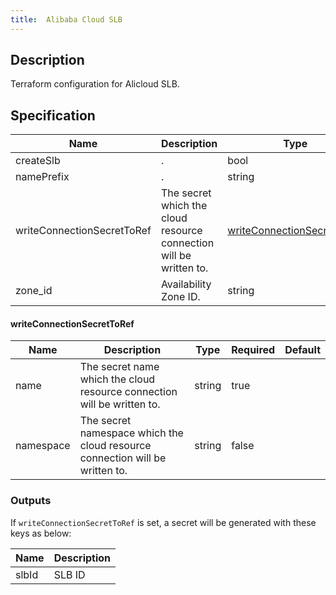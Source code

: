 ```yaml
---
title:  Alibaba Cloud SLB
---
```


## Description

Terraform configuration for Alicloud SLB.

## Specification


 Name | Description | Type | Required | Default 
 ------------ | ------------- | ------------- | ------------- | ------------- 
 createSlb | . | bool | false |  
 namePrefix | . | string | false |  
 writeConnectionSecretToRef | The secret which the cloud resource connection will be written to. | [writeConnectionSecretToRef](#writeConnectionSecretToRef) | false |  
 zone_id | Availability Zone ID. | string | false |  


#### writeConnectionSecretToRef

 Name | Description | Type | Required | Default 
 ------------ | ------------- | ------------- | ------------- | ------------- 
 name | The secret name which the cloud resource connection will be written to. | string | true |  
 namespace | The secret namespace which the cloud resource connection will be written to. | string | false |  


### Outputs

If `writeConnectionSecretToRef` is set, a secret will be generated with these keys as below:

 Name | Description 
 ------------ | ------------- 
 slbId | SLB ID
